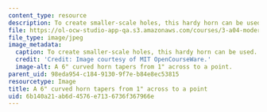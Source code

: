 ```yaml
---
content_type: resource
description: To create smaller-scale holes, this hardy horn can be used.
file: https://ol-ocw-studio-app-qa.s3.amazonaws.com/courses/3-a04-modern-blacksmithing-and-physical-metallurgy-fall-2008/6b140a21ab6d4576e7136736f367966e_010.jpg
file_type: image/jpeg
image_metadata:
  caption: To create smaller-scale holes, this hardy horn can be used.
  credit: 'Credit: Image courtesy of MIT OpenCourseWare.'
  image-alt: A 6" curved horn tapers from 1" across to a point.
parent_uid: 98eda954-c184-9130-9f7e-b84e8ec53815
resourcetype: Image
title: A 6" curved horn tapers from 1" across to a point
uid: 6b140a21-ab6d-4576-e713-6736f367966e
---
```


